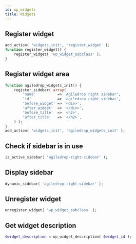 ```yaml
---
id: wp_widgets
title: Widgets
---
```


## Register widget
``` php
add_action( 'widgets_init', 'register_widget' );
function register_widget() {
    register_widget( 'wp_widget_subclass' );
}
```

## Register widget area
``` php
function agiledrop_widgets_init() {
	register_sidebar( array(
		'name'          => 'Agiledrop right sidebar',
		'id'            => 'agiledrop-right-sidebar',
		'before_widget' => '<div>',
		'after_widget'  => '</div>',
		'before_title'  => '<h2>',
		'after_title'   => '</h2>',
	) );
}
add_action( 'widgets_init', 'agiledrop_widgets_init' );
```

## Check if sidebar is in use
``` php
is_active_sidebar( 'agiledrop-right-sidebar' );
```

## Display sidebar
``` php
dynamic_sidebar( 'agiledrop-right-sidebar' );
```

## Unregister widget
``` php
unregister_widget( 'wp_widget_subclass' );
```

## Get widget description
``` php
$widget_description = wp_widget_description( $widget_id );
```

